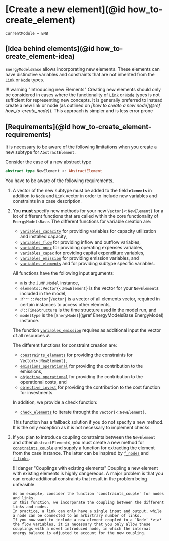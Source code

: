 # [Create a new element](@id how_to-create_element)

```@meta
CurrentModule = EMB
```

## [Idea behind elements](@id how_to-create_element-idea)

`EnergyModelsBase` allows incorporating new elements.
These elements can have distinctive variables and constraints that are not inherited from the [`Link`](@ref) or [`Node`](@ref) types.

!!! warning "Introducing new Elements"
   Creating new elements should only be considered in cases where the functionality of [`Link`](@ref) or [`Node`](@ref) types is not sufficient for representing new concepts.
   It is generally preferred to instead create a new link or node (as outlined on *[how to create a new node](@ref how_to-create_node)*).
   This approach is simpler and is less error prone

## [Requirements](@id how_to-create_element-requirements)

It is necessary to be aware of the following limitations when you create a new subtype for `AbstractElement`.

Consider the case of a new abstract type

```julia
abstract type NewElement <: AbstractElement
```

You have to be aware of the following requirements.

1. A vector of the new subtype must be added to the field **`elements`** in addition to `Node` and `Link` vector in order to include new variables and constraints in a case description.
2. You **must** specify new methods for your new `Vector{<:NewElement}` for a lot of different functions that are called within the core functionality of `EnergyModelsBase`.
   The different functions for variable creation are:

   - [`variables_capacity`](@ref) for providing variables for capacity utilization and installed capacity,
   - [`variables_flow`](@ref) for providing inflow and outflow variables,
   - [`variables_opex`](@ref) for providing operating expenses variables,
   - [`variables_capex`](@ref) for providing capital expenditure variables,
   - [`variables_emission`](@ref) for providing emission variables, and
   - [`variables_elements`](@ref) and for providing subtype specific variables.

   All functions have the following input arguments:

   - `m` is the `JuMP.Model` instance,
   - `elements::Vector{<:NewElement}` is the vector for your `NewElement`s included in the model,
   - `𝒳ᵛᵉᶜ::Vector{Vector}` is a vector of all elements vector, required in certain instances to access other elements,
   - `𝒯::TimeStructure` is the time structure used in the model run, and
   - `modeltype` is the [`EneryModel`](@ref EnergyModelsBase.EnergyModel) instance.

   The function [`variables_emission`](@ref) requires as additional input the vector of all resources `𝒫`.

   The different functions for constraint creation are:

   - [`constraints_elements`](@ref) for providing the constraints for `Vector{<:NewElement}`,
   - [`emissions_operational`](@ref) for providing the contribution to the emissions,
   - [`objective_operational`](@ref) for providing the contribution to the operational costs, and
   - [`objective_invest`](@ref) for providing the contribution to the cost function for investments.

   In addition, we provide a check function:

   - [`check_elements`](@ref) to iterate throught the `Vector{<:NewElement}`.

   This function has a fallback solution if you do not specify a new method.
   It is the only exception as it is not necessary to implement checks.

3. If you plan to introduce coupling constraints between the `NewElement` and other `AbstractElement`s, you must create a new method for [`constraints_couple`](@ref) and supply a function for extracting the element from the case instance.
   The latter can be inspired by [`f_nodes`](@ref) and [`f_links`](@ref).

   !!! danger "Couplings with existing elements"
       Coupling a new element with existing elements is highly dangereous.
       A major problem is that you can create additional constraints that result in the problem being unfeasible.

       As an example, consider the function `constraints_couple` for nodes and links.
       In this function, we incorporate the coupling between the different links and nodes.
       In practice, a link can only have a single input and output, while a node can be connected to an arbirtrary number of links.
       If you now want to include a new element coupled to a `Node` *via* the flow variables, it is necessary that you only allow these couplings with a novel introduced node, in which the internal energy balance is adjusted to account for the new coupling.
